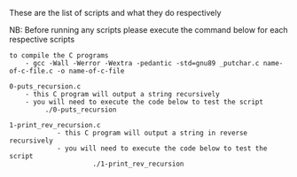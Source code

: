 These are the list of scripts and what they do respectively

NB: Before running any scripts please execute the command below for each respective scripts
	
	to compile the C programs 
		- gcc -Wall -Werror -Wextra -pedantic -std=gnu89 _putchar.c name-of-c-file.c -o name-of-c-file
	
	0-puts_recursion.c
		- this C program will output a string recursively
		- you will need to execute the code below to test the script
			 ./0-puts_recursion

	1-print_rev_recursion.c
                - this C program will output a string in reverse recursively
                - you will need to execute the code below to test the script
                         ./1-print_rev_recursion


